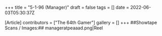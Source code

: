 +++
title = "5-1-96 (Manager)"
draft = false
tags = []
date = 2022-06-03T05:30:37Z

[Article]
contributors = ["The 64th Gamer"]
gallery = []
+++
##Showtape Scans / Images:##
<gallery>
manageratpeaaad.png|Reel
</gallery>